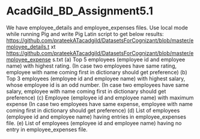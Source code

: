 # AcadGild_BD_Assignment5.1
We have employee_details and employee_expenses files. Use local mode while running Pig and
write Pig Latin script to get below results:
https://github.com/prateekATacadgild/DatasetsForCognizant/blob/master/employee_details.t
xt
https://github.com/prateekATacadgild/DatasetsForCognizant/blob/master/employee_expense
s.txt
(a) Top 5 employees (employee id and employee name) with highest rating. (In case two
employees have same rating, employee with name coming first in dictionary should get
preference)
(b) Top 3 employees (employee id and employee name) with highest salary, whose employee id
is an odd number. (In case two employees have same salary, employee with name coming first
in dictionary should get preference)
(c) Employee (employee id and employee name) with maximum expense (In case two
employees have same expense, employee with name coming first in dictionary should get
preference)
(d) List of employees (employee id and employee name) having entries in employee_expenses
file.
(e) List of employees (employee id and employee name) having no entry in employee_expenses
file.
